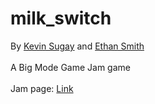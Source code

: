 # milk_switch
 By [Kevin Sugay](https://www.regularspace.dev/) and [Ethan Smith](https://x.com/modmaster68)<br>
 <br>A Big Mode Game Jam game<br>
 <br>Jam page: [Link](https://itch.io/jam/bigmode-2023)
